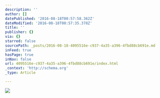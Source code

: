 ```yaml
---
description: ''
author: []
datePublished: '2016-08-18T00:57:58.362Z'
dateModified: '2016-08-18T00:57:35.378Z'
title: ''
publisher: {}
via: {}
starred: false
sourcePath: _posts/2016-08-18-4095516e-c937-4a35-a396-4fbd88cb691e.md
inFeed: true
hasPage: true
inNav: false
url: 4095516e-c937-4a35-a396-4fbd88cb691e/index.html
_context: 'http://schema.org'
_type: Article

---
```

![](https://the-grid-user-content.s3-us-west-2.amazonaws.com/c7c729e9-15e5-4562-aa00-0d650dc85f6c.jpg)